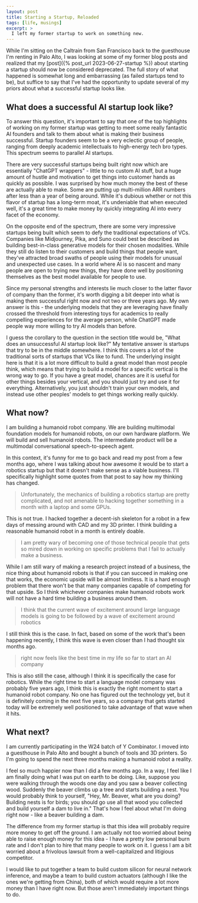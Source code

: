```yaml
---
layout: post
title: Starting a Startup, Reloaded
tags: [life, musings]
excerpt: >
  I left my former startup to work on something new.
---
```


While I'm sitting on the Caltrain from San Francisco back to the guesthouse I'm renting in Palo Alto, I was looking at some of my former blog posts and realized that my [post]({% post_url 2023-06-27-startup %}) about starting a startup should now be considered deprecated. The full story of what happened is somewhat long and embarrassing (as failed startups tend to be), but suffice to say that I've had the opportunity to update several of my priors about what a successful startup looks like.

## What does a successful AI startup look like?

To answer this question, it's important to say that one of the top highlights of working on my former startup was getting to meet some really fantastic AI founders and talk to them about what is making their business successful. Startup founders seem to be a very eclectic group of people, ranging from deeply academic intellectuals to high-energy tech bro types. This spectrum seems to parallel AI startups.

There are very successful startups being built right now which are essentially "ChatGPT wrappers" - little to no custom AI stuff, but a huge amount of hustle and motivation to get things into customer hands as quickly as possible. I was surprised by how much money the best of these are actually able to make. Some are putting up multi-million ARR numbers after less than a year of being around. While it's dubious whether or not this flavor of startup has a long-term moat, it's undeniable that when executed well, it's a great time to make money by quickly integrating AI into every facet of the economy.

On the opposite end of the spectrum, there are some very impressive startups being built which seem to defy the traditional expectations of VCs. Companies like Midjourney, Pika, and Suno could best be described as building best-in-class generative models for their chosen modalities. While they still do listen to their customers and build things that people want, they've attracted broad swaths of people using their models for unusual and unexpected use cases. In a world where AI is so nascent and many people are open to trying new things, they have done well by positioning themselves as the best model available for people to use.

Since my personal strengths and interests lie much closer to the latter flavor of company than the former, it's worth digging a bit deeper into what is making them successful right now and not two or three years ago. My own answer is this - the underlying models that they are leveraging have finally crossed the threshold from interesting toys for academics to really compelling experiences for the average person, while ChatGPT made people way more willing to try AI models than before.

I guess the corollary to the question in the section title would be, "What does an unsuccessful AI startup look like?" My tentative answer is startups that try to be in the middle somewhere. I think this covers a lot of the traditional sorts of startups that VCs like to fund. The underlying insight here is that it is a lot more difficult to build a great model than most people think, which means that trying to build a model for a specific vertical is the wrong way to go. If you have a great model, chances are it is useful for other things besides your vertical, and you should just try and use it for everything. Alternatively, you just shouldn't train your own models, and instead use other peoples' models to get things working really quickly.

## What now?

I am building a humanoid robot company. We are building multimodal foundation models for humanoid robots, on our own hardware platform. We will build and sell humanoid robots. The intermediate product will be a multimodal conversational speech-to-speech agent.

In this context, it's funny for me to go back and read my post from a few months ago, where I was talking about how awesome it would be to start a robotics startup but that it doesn't make sense as a viable business. I'll specifically highlight some quotes from that post to say how my thinking has changed.

> Unfortunately, the mechanics of building a robotics startup are pretty complicated, and not amenable to hacking together something in a month with a laptop and some GPUs.

This is not true. I hacked together a decent-ish skeleton for a robot in a few days of messing around with CAD and my 3D printer. I think building a reasonable humanoid robot in a month is entirely doable.

> I am pretty wary of becoming one of those technical people that gets so mired down in working on specific problems that I fail to actually make a business.

While I am still wary of making a research project instead of a business, the nice thing about humanoid robots is that if you can succeed in making one that works, the economic upside will be almost limitless. It is a hard enough problem that there won't be that many companies capable of competing for that upside. So I think whichever companies make humanoid robots work will not have a hard time building a business around them.

> I think that the current wave of excitement around large language models is going to be followed by a wave of excitement around robotics

I still think this is the case. In fact, based on some of the work that's been happening recently, I think this wave is even closer than I had thought six months ago.

> right now feels like the best time in my life so far to start an AI company

This is also still the case, although I think it is specifically the case for robotics. While the right time to start a language model company was probably five years ago, I think this is exactly the right moment to start a humanoid robot company. No one has figured out the technology yet, but it is definitely coming in the next five years, so a company that gets started today will be extremely well positioned to take advantage of that wave when it hits.

## What next?

I am currently participating in the W24 batch of Y Combinator. I moved into a guesthouse in Palo Alto and bought a bunch of tools and 3D printers. So I'm going to spend the next three months making a humanoid robot a reality.

I feel so much happier now than I did a few months ago. In a way, I feel like I am finally doing what I was put on earth to be doing. Like, suppose you were walking through the woods one day and you saw a beaver collecting wood. Suddenly the beaver climbs up a tree and starts building a nest. You would probably think to yourself, "Hey, Mr. Beaver, what are you doing? Building nests is for birds; you should go use all that wood you collected and build yourself a dam to live in." That's how I feel about what I'm doing right now - like a beaver building a dam.

The difference from my former startup is that this idea will probably require more money to get off the ground. I am actually not too worried about being able to raise enough money for this idea - I have a pretty low personal burn rate and I don't plan to hire that many people to work on it. I guess I am a bit worried about a frivolous lawsuit from a well-capitalized and litigious competitor.

I would like to put together a team to build custom silicon for neural network inference, and maybe a team to build custom actuators (although I like the ones we're getting from China), both of which would require a lot more money than I have right now. But those aren't immediately important things to do.
